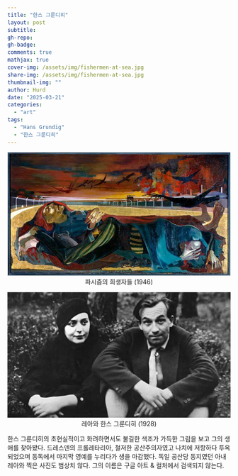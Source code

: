 ```yaml
---
title: "한스 그룬디히"
layout: post
subtitle: 
gh-repo:
gh-badge:
comments: true
mathjax: true
cover-img: /assets/img/fishermen-at-sea.jpg
share-img: /assets/img/fishermen-at-sea.jpg
thumbnail-img: ""
author: Hurd
date: "2025-03-21"
categories: 
  - "art"
tags: 
  - "Hans Grundig"
  - "한스 그룬디히"
---
```


<p align="center">
    <img src="/assets/img/grundig5.jpg" alt="파시즘의 희생자들 (1946)" />
    파시즘의 희생자들 (1946)
</p>   

<p align="center">
    <img src="/assets/img/Lea_Hans_Grundig_1928.png" alt="레아와 한스 그룬디히 (1928)" />
    레아와 한스 그룬디히 (1928)
</p>

한스 그룬디히의 초현실적이고 화려하면서도 불길한 색조가 가득한 그림을 보고 그의 생애를 찾아봤다. 드레스덴의 프롤레타리아, 철저한 공산주의자였고 나치에 저항하다 투옥되었으며 동독에서 마지막 영예를 누리다가 생을 마감했다. 독일 공산당 동지였던 아내 레아와 찍은 사진도 범상치 않다. 그의 이름은 구글 아트 & 컬처에서 검색되지 않는다.